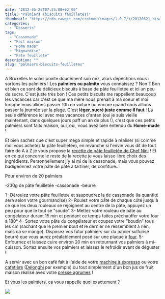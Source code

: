 ```yaml
---
date: "2012-06-26T07:55:00+02:00"
title: "Palmiers (biscuits feuilletés)"
thumbnail: "https://cdn.rawgit.com/crokmou/images/1.0.7/i/20120621_biscuit_feuillet--_palmier_0003.jpg"
categories:
  - "Desserts"
tags:
  - "Cassonade"
  - "Fait maison"
  - "Home made"
  - "Mignardise"
  - "Pate feuillete"
description: ""
slug: "palmiers-biscuits-feuilletes"
---
```


A Bruxelles le soleil pointe doucement son nez, alors dépêchons nous : sortons les palmiers ! Les **palmiers ou palmito** vous connaissez ? Non ? Bon et bien ce sont de délicieux biscuits à base de pâte feuilletée et ici un peu de sucre. C'est juste très bon ! Ces petits biscuits me rappellent beaucoup les vacances car c'est ce que ma mère nous prenait à ma soeur et moi lorsque nous allions passer 10h en voiture ou encore quand nous allions passer la journée sur la plage. C'est **léger, sucré juste comme il faut** ! La seule différence ici avec mes vacances d'antan (oui je suis vieille maintenant, dans quelques jours paff un an de plus !), c'est que ces petits palmiers sont faits maison, oui, oui, vous avez bien entendu du **Home-made** !

Et bien sachez que c'est super méga simple et rapide à réaliser (si comme moi vous achetez la pâte feuilletée), en revanche si l'envie vous dit de tout faire de A à Z je vous propose la [recette de pâte feuilletée de Chef Nini](http://www.chefnini.com/pate-feuilletee/) ! Et en ce qui concerne le reste de la recette je vous laisse libre choix des ingrédients. Personnellement j'y ai mi de la cassonade, mais vous pouvez badigeonnez votre pâte de pâte à tartiner, de confiture...

Pour environ de 20 palmiers

-230g de pâte feuilletée -cassonade -beurre

1- Déroulez votre pâte feuilletée et saupoudrez la de cassonade (la quantité sera selon votre gourmandise) 2- Roulez votre pâte de chaque côté jusqu'à ce que les deux rouleaux se rejoignent au centre de la pâte, appuyez un peu pour que le tout se "soude" 3- Mettez votre rouleau de pâte au congélateur durant 15 min et pendant ce temps faites préchauffer votre four à 180° 4- Sortez votre pâte du congélateur et coupez votre "boudin" tous les cm (sachant que le premier bout et le dernier ne ressemblent à rien, mais ca se mange). Disposez vos futur palmiers sur du papier sulfurisé beurré que vous aurez préalablement posé sur une plaque à [four](http://www.rueducommerce.fr/m/pl/malid:9404136). 5- Enfournez et laissez cuire environ 20 min en retournant vos palmiers à mi-cuisson. Sortez ensuite vos palmiers et laissez le refroidir avant de déguster !

A servir avec un bon café fait à l'aide de votre [machine à expresso](http://www.rueducommerce.fr/m/pl/malid:9633595) ou votre [cafetière](http://www.rueducommerce.fr/m/pl/malid:110) ([Delonghi](http://www.rueducommerce.fr/m/pl/malid:12382300) par exemple) ou tout simplement d'un bon jus de fruit maison réalisé avec votre [presse agrumes](http://www.rueducommerce.fr/m/pl/malid:9633599) !

Et vous les palmiers, ca vous rappelle quoi exactement ?

[![](http://4.bp.blogspot.com/-odXVK3qJFn8/T-lcnt6WE7I/AAAAAAAACsI/qf754Qg968g/s1600/kawaii_onionhead_93.gif)](http://4.bp.blogspot.com/-odXVK3qJFn8/T-lcnt6WE7I/AAAAAAAACsI/qf754Qg968g/s1600/kawaii_onionhead_93.gif)